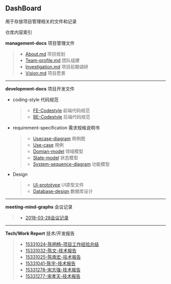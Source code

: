 ## DashBoard
用于存放项目管理相关的文件和记录

仓库内容索引

**management-docs** 项目管理文件
>- [About.md](https://github.com/SEN-Wanted/Dashboard/blob/master/management-docs/About.md) 项目规划
>- [Team-profile.md](https://github.com/SEN-Wanted/Dashboard/blob/master/management-docs/team-profile.md) 团队组建
>- [Investigation.md](https://github.com/SEN-Wanted/Dashboard/blob/master/management-docs/Investigation.md) 项目前期调研
>- [Vision.md](https://github.com/SEN-Wanted/Dashboard/blob/master/management-docs/Vision.md) 项目愿景

---------
**development-docs** 项目开发文件
* coding-style 代码规范
  >- [FE-Codestyle](https://github.com/SEN-Wanted/Dashboard/blob/master/development-docs/coding-style/FE-codeStyle.md) 前端代码规范
  >- [BE-Codestyle](https://github.com/SEN-Wanted/Dashboard/blob/master/development-docs/coding-style/BE-codeStyle.md) 后端代码规范
* requirement-specification 需求规格说明书
  >- [Usecase-diagram](https://github.com/SEN-Wanted/Dashboard/blob/master/development-docs/requirement-specification/use-case-diagram.md) 用例图
  >- [Use-case](https://github.com/SEN-Wanted/Dashboard/blob/master/development-docs/requirement-specification/use-case.md) 用例
  >- [Domian-model](https://github.com/SEN-Wanted/Dashboard/blob/master/development-docs/requirement-specification/domian-model.md) 领域模型
  >- [State-model]() 状态模型
  >- [System-sequence-diagram]() 功能模型
* Design
  >- [UI-prototype](https://github.com/SEN-Wanted/Dashboard/tree/master/development-docs/design/UI-prototype) UI原型文件
  >- [Database-design]() 数据库设计

---------
**meeting-mind-graphs** 会议记录
> - [2018-03-28会议记录](https://github.com/SEN-Wanted/Dashboard/tree/master/meeting-mind-graphs/2018-03-28)

--------
**Tech/Work Report** 技术/开发报告
>- [15331024-陈明杨-项目工作经验总结](https://kake4420.github.io/%E9%A1%B9%E7%9B%AE%E5%B7%A5%E4%BD%9C%E7%BB%8F%E9%AA%8C%E6%80%BB%E7%BB%93/)
>- [15331032-陈文-技术报告](https://cwmaxwell.github.io/react-natvie%E5%AE%89%E5%8D%93%E5%BC%80%E5%8F%91%E9%81%87%E5%88%B0%E7%9A%84%E5%9D%91/)
>- [15331025-陈南宏-技术报告](https://obrcnh.github.io/%E7%B3%BB%E7%BB%9F%E5%88%86%E6%9E%90%E4%B8%8E%E8%AE%BE%E8%AE%A1%E4%BD%9C%E4%B8%9A%E4%B8%89/)
>- [15331041-陈宇-技术报告](https://blog.csdn.net/N1klausss/article/details/79919750)
>- [15331278-宋志强-技术报告](http://t617.cn/blog/2018/04/12/Flask%E5%85%A5%E9%97%A8.html)
>- [15331277-宋孝天-技术报告](https://blog.csdn.net/m0_38088298/article/details/79901951)